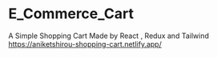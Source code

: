 # E_Commerce_Cart
A Simple Shopping Cart Made by React , Redux and Tailwind
https://aniketshirou-shopping-cart.netlify.app/
